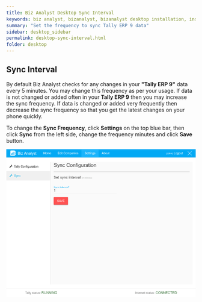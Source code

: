 ```yaml
---
title: Biz Analyst Desktop Sync Interval
keywords: biz analyst, bizanalyst, bizanalyst desktop installation, install, bizanalyst installation, sync interval, biz analyst sync, bizanalyst sync, biz analyst sync interval
summary: "Set the frequency to sync Tally ERP 9 data"
sidebar: desktop_sidebar
permalink: desktop-sync-interval.html
folder: desktop
---
```


## Sync Interval
By default Biz Analyst checks for any changes in your **&quot;Tally ERP 9&quot;** data every 5 minutes. You may change this frequency as per your usage. If data is not changed or added often in your **Tally ERP 9** then you may increase the sync frequency. If data is changed or added very frequently then decrease the sync frequency so that you get the latest changes on your phone quickly.

To change the **Sync Frequency**, click **Settings** on the top blue bar, then click **Sync** from the left side, change the frequency minutes and click **Save** button.

![Sync frequency](images/desktop/9_change_sync_interval.png "Sync frequency")